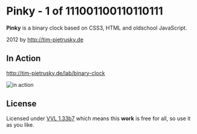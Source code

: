 # Pinky - 1 of 111001100110110111

**Pinky** is a binary clock based on CSS3, HTML and oldschool JavaScript.

2012 by http://tim-pietrusky.de

## In Action

http://tim-pietrusky.de/lab/binary-clock

![in action](http://tim-pietrusky.de/img/pinky_binary_clock_preview.png)

## License

Licensed under [VVL 1.33b7](http://tim-pietrusky.de/license) which means this **work** is free for all, so use it as you like.
